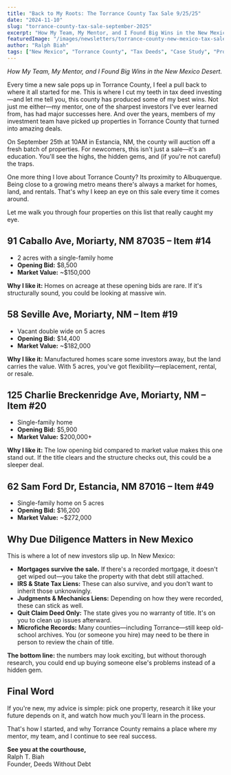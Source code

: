```yaml
---
title: "Back to My Roots: The Torrance County Tax Sale 9/25/25"
date: "2024-11-10"
slug: "torrance-county-tax-sale-september-2025"
excerpt: "How My Team, My Mentor, and I Found Big Wins in the New Mexico Desert. Every time a new sale pops up in Torrance County, I feel a pull back to where it all started for me."
featuredImage: "/images/newsletters/torrance-county-new-mexico-tax-sale.jpg"
author: "Ralph Biah"
tags: ["New Mexico", "Torrance County", "Tax Deeds", "Case Study", "Property Analysis"]
---
```


*How My Team, My Mentor, and I Found Big Wins in the New Mexico Desert.*

Every time a new sale pops up in Torrance County, I feel a pull back to where it all started for me. This is where I cut my teeth in tax deed investing—and let me tell you, this county has produced some of my best wins. Not just me either—my mentor, one of the sharpest investors I've ever learned from, has had major successes here. And over the years, members of my investment team have picked up properties in Torrance County that turned into amazing deals.

On September 25th at 10AM in Estancia, NM, the county will auction off a fresh batch of properties. For newcomers, this isn't just a sale—it's an education. You'll see the highs, the hidden gems, and (if you're not careful) the traps.

One more thing I love about Torrance County? Its proximity to Albuquerque. Being close to a growing metro means there's always a market for homes, land, and rentals. That's why I keep an eye on this sale every time it comes around.

Let me walk you through four properties on this list that really caught my eye.

## 91 Caballo Ave, Moriarty, NM 87035 – Item #14

* 2 acres with a single-family home
* **Opening Bid:** $8,500
* **Market Value:** ~$150,000

**Why I like it:** Homes on acreage at these opening bids are rare. If it's structurally sound, you could be looking at massive win.

## 58 Seville Ave, Moriarty, NM – Item #19

* Vacant double wide on 5 acres
* **Opening Bid:** $14,400
* **Market Value:** ~$182,000

**Why I like it:** Manufactured homes scare some investors away, but the land carries the value. With 5 acres, you've got flexibility—replacement, rental, or resale.

## 125 Charlie Breckenridge Ave, Moriarty, NM – Item #20

* Single-family home
* **Opening Bid:** $5,900
* **Market Value:** $200,000+

**Why I like it:** The low opening bid compared to market value makes this one stand out. If the title clears and the structure checks out, this could be a sleeper deal.

## 62 Sam Ford Dr, Estancia, NM 87016 – Item #49

* Single-family home on 5 acres
* **Opening Bid:** $16,200
* **Market Value:** ~$272,000

## Why Due Diligence Matters in New Mexico

This is where a lot of new investors slip up. In New Mexico:

* **Mortgages survive the sale.** If there's a recorded mortgage, it doesn't get wiped out—you take the property with that debt still attached.
* **IRS & State Tax Liens:** These can also survive, and you don't want to inherit those unknowingly.
* **Judgments & Mechanics Liens:** Depending on how they were recorded, these can stick as well.
* **Quit Claim Deed Only:** The state gives you no warranty of title. It's on you to clean up issues afterward.
* **Microfiche Records:** Many counties—including Torrance—still keep old-school archives. You (or someone you hire) may need to be there in person to review the chain of title.

**The bottom line:** the numbers may look exciting, but without thorough research, you could end up buying someone else's problems instead of a hidden gem.

## Final Word

If you're new, my advice is simple: pick one property, research it like your future depends on it, and watch how much you'll learn in the process.

That's how I started, and why Torrance County remains a place where my mentor, my team, and I continue to see real success.

**See you at the courthouse,**  
Ralph T. Biah  
Founder, Deeds Without Debt